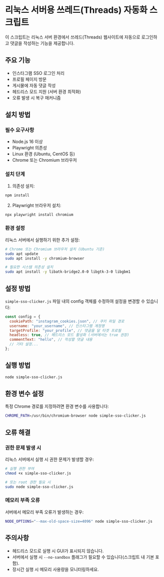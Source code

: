 # 리눅스 서버용 쓰레드(Threads) 자동화 스크립트

이 스크립트는 리눅스 서버 환경에서 쓰레드(Threads) 웹사이트에 자동으로 로그인하고 댓글을 작성하는 기능을 제공합니다.

## 주요 기능

- 인스타그램 SSO 로그인 처리
- 프로필 페이지 방문
- 게시물에 자동 댓글 작성
- 헤드리스 모드 지원 (서버 환경 최적화)
- 오류 발생 시 복구 매커니즘

## 설치 방법

### 필수 요구사항

- Node.js 16 이상
- Playwright 의존성
- Linux 환경 (Ubuntu, CentOS 등)
- Chrome 또는 Chromium 브라우저

### 설치 단계

1. 의존성 설치:

```bash
npm install
```

2. Playwright 브라우저 설치:

```bash
npx playwright install chromium
```

### 환경 설정

리눅스 서버에서 실행하기 위한 추가 설정:

```bash
# Chrome 또는 Chromium 브라우저 설치 (Ubuntu 기준)
sudo apt update
sudo apt install -y chromium-browser

# 필요한 시스템 의존성 설치
sudo apt install -y libatk-bridge2.0-0 libgtk-3-0 libgbm1
```

## 설정 방법

`simple-sso-clicker.js` 파일 내의 config 객체를 수정하여 설정을 변경할 수 있습니다:

```javascript
const config = {
  cookiePath: "instagram_cookies.json", // 쿠키 파일 경로
  username: "your_username", // 인스타그램 계정명
  targetProfile: "your_profile", // 댓글을 달 타겟 프로필
  headless: true, // 헤드리스 모드 활성화 (서버에서는 true 권장)
  commentText: "hello", // 작성할 댓글 내용
  // 기타 설정...
};
```

## 실행 방법

```bash
node simple-sso-clicker.js
```

## 환경 변수 설정

특정 Chrome 경로를 지정하려면 환경 변수를 사용합니다:

```bash
CHROME_PATH=/usr/bin/chromium-browser node simple-sso-clicker.js
```

## 오류 해결

### 권한 문제 발생 시

리눅스 서버에서 실행 시 권한 문제가 발생할 경우:

```bash
# 실행 권한 부여
chmod +x simple-sso-clicker.js

# 또는 root 권한 필요 시
sudo node simple-sso-clicker.js
```

### 메모리 부족 오류

서버에서 메모리 부족 오류가 발생하는 경우:

```bash
NODE_OPTIONS="--max-old-space-size=4096" node simple-sso-clicker.js
```

## 주의사항

- 헤드리스 모드로 실행 시 GUI가 표시되지 않습니다.
- 서버에서 실행 시 `--no-sandbox` 플래그가 필요할 수 있습니다(스크립트 내 기본 포함).
- 장시간 실행 시 메모리 사용량을 모니터링하세요.
